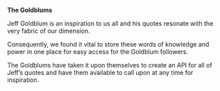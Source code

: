 **The Goldblums**


Jeff Goldblum is an inspiration to us all and his quotes resonate with the very fabric of our dimension.

Consequently, we found it vital to store these words of knowledge and power in one place for easy access for the Goldblum followers. 

The Goldblums have taken it upon themselves to create an API for all of Jeff’s quotes and have them available to call upon at any time for inspiration.
